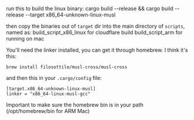 run this to build the linux binary:
cargo build --release && cargo build --release --target x86_64-unknown-linux-musl

then copy the binaries out of `target` dir into the main directory of `scripts`, named as:
build_script_x86_linux for cloudflare build
build_script_arm for running on mac

You'll need the linker installed, you can get it through homebrew.
I think it's this:

```
brew install filosottile/musl-cross/musl-cross
```

and then this in your `.cargo/config` file:

```
[target.x86_64-unknown-linux-musl]
linker = "x86_64-linux-musl-gcc"
```

Important to make sure the homebrew bin is in your path (/opt/homebrew/bin for ARM Mac)
